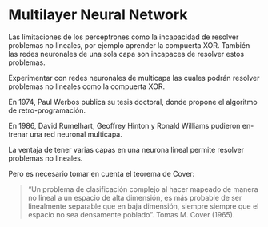 # Multilayer Neural Network

Las limitaciones de los perceptrones como la incapacidad de resolver problemas no lineales, por ejemplo aprender la compuerta XOR. También las redes neuronales de una sola capa son incapaces de resolver estos problemas. 

Experimentar con redes neuronales de multicapa las cuales podrán resolver problemas no lineales como la compuerta XOR.

En 1974, Paul Werbos publica su tesis doctoral, donde propone el algoritmo de retro-programación.

En 1986, David Rumelhart, Geoffrey Hinton y Ronald Williams pudieron en- trenar una red neuronal multicapa.

La ventaja de tener varias capas en una neurona lineal permite resolver problemas no lineales.

Pero es necesario tomar en cuenta el teorema de Cover:

> “Un problema de clasificación complejo al hacer mapeado de manera no lineal a un espacio de alta dimensión, es más probable de ser linealmente separable que en baja dimensión, siempre siempre que el espacio no sea densamente poblado”. Tomas M. Cover (1965).
